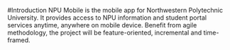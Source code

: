 #Introduction
NPU Mobile is the mobile app for Northwestern Polytechnic University. It provides access to NPU information and student portal services anytime, anywhere on mobile device. Benefit from agile methodology, the project will be feature-oriented, incremental and time-framed.
